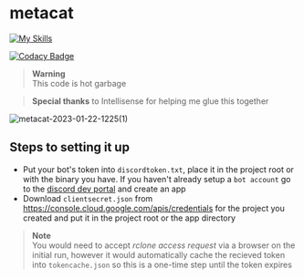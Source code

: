 # metacat
[![My Skills](https://skillicons.dev/icons?i=rust,discord,bots)](https://skillicons.dev)

[![Codacy Badge](https://app.codacy.com/project/badge/Grade/422c1f2b2d5b4638911cacb28165503d)](https://www.codacy.com/gh/ScrexyScroo/metacat/dashboard?utm_source=github.com&amp;utm_medium=referral&amp;utm_content=ScrexyScroo/metacat&amp;utm_campaign=Badge_Grade)

> **Warning** <br />
> This code is hot garbage

> **Special thanks** to Intellisense for helping me glue this together

![metacat-2023-01-22-1225(1)](https://user-images.githubusercontent.com/30901276/213905363-cc05ec10-ee07-478b-8985-b1b3960cddfc.png)

## Steps to setting it up
- Put your bot's token into `discordtoken.txt`, place it in the project root or with the binary you have. If you haven't already setup a `bot account` go to the [discord dev portal](https://discord.com/developers/applications) and create an app
- Download `clientsecret.json` from https://console.cloud.google.com/apis/credentials for the project you created and put it in the project root or the app directory

> **Note** <br />
> You would need to accept *rclone access request* via a browser on the initial run, however it would automatically cache the recieved token into `tokencache.json` so this is a one-time step until the token expires
